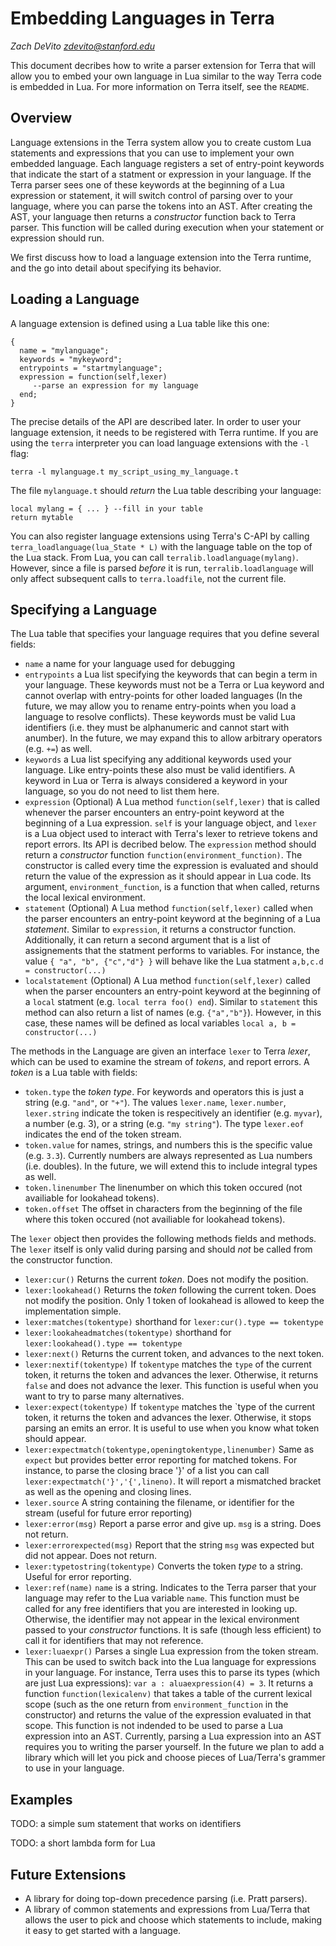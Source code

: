 Embedding Languages in Terra
============================

_Zach DeVito <zdevito@stanford.edu>_

This document decribes how to write a parser extension for Terra that will allow you to embed your own language in Lua similar to the way Terra code is embedded in Lua. For more information on Terra itself, see the `README`.

Overview
--------

Language extensions in the Terra system allow you to create custom Lua statements and expressions that you can use to implement your own embedded language. Each language registers a set of entry-point keywords that indicate the start of a statment or expression in your language. If the Terra parser sees one of these keywords at the beginning of a Lua expression or statement, it will switch control of parsing over to your language, where you can  parse the tokens into an AST. After creating the AST, your language then returns a _constructor_ function back to Terra parser. This function will be called during execution when your statement or expression should run.

We first discuss how to load a language extension into the Terra runtime, and the go into detail about specifying its behavior.

Loading a Language
------------------
A language extension is defined using a Lua table like this one:

	{ 
	  name = "mylanguage";
	  keywords = "mykeyword";
	  entrypoints = "startmylanguage";
	  expression = function(self,lexer)
	     --parse an expression for my language
	  end;
	}

The precise details of the API are described later. In order to user your language extension, it needs to be registered with Terra runtime. If you are using the `terra` interpreter you can load language extensions with the `-l` flag:

	terra -l mylanguage.t my_script_using_my_language.t

The file `mylanguage.t` should _return_ the Lua table describing your language:

	local mylang = { ... } --fill in your table
	return mytable

You can also register language extensions using Terra's C-API by calling `terra_loadlanguage(lua_State * L)` with the language table on the top of the Lua stack. From Lua, you can call `terralib.loadlanguage(mylang)`. However, since a file is parsed _before_ it is run, `terralib.loadlanguage` will only affect subsequent calls to `terra.loadfile`, not the current file.

Specifying a Language
---------------------

The Lua table that specifies your language requires that you define several fields:

* `name` a name for your language used for debugging
* `entrypoints` a Lua list specifying the keywords that can begin a term in your language. These keywords must not be a Terra or Lua keyword and cannot overlap with entry-points for other loaded languages (In the future, we may allow you to rename entry-points when you load a language to resolve conflicts). These keywords must be valid Lua identifiers (i.e. they must be alphanumeric and cannot start with anumber). In the future, we may expand this to allow arbitrary operators (e.g. `+=`) as well.
* `keywords` a Lua list specifying any additional keywords used your language. Like entry-points these also must be valid identifiers. A keyword in Lua or Terra is always considered a keyword in your language, so you do not need to list them here. 
* `expression` (Optional) A Lua method `function(self,lexer)` that is called whenever the parser encounters an entry-point keyword at the beginning of a Lua expression. `self` is your language object, and `lexer` is a Lua object used to interact with Terra's lexer to retrieve tokens and report errors. Its API is decribed below. The `expression` method should return a _constructor_ function `function(environment_function)`. The constructor is called every time the expression is evaluated and should return the value of the expression as it should appear in Lua code.  Its argument, `environment_function`, is a function  that when called, returns the local lexical environment.
* `statement` (Optional) A Lua method `function(self,lexer)` called when the parser encounters an entry-point keyword at the beginning of a Lua _statement_. Similar to `expression`, it returns a constructor function. Additionally, it can return a second argument that is a list of assignements that the statment performs to variables. For instance, the value `{ "a", "b", {"c","d"} }` will behave like the Lua statment `a,b,c.d = constructor(...)`
* `localstatement` (Optional) A Lua method `function(self,lexer)` called when the parser encounters an entry-point keyword at the beginning of a `local` statment (e.g. `local terra foo() end`). Similar to `statement` this method can also return a list of names (e.g. `{"a","b"}`). However, in this case, these names will be defined as local variables `local a, b = constructor(...)`

The methods in the Language are given an interface `lexer` to Terra _lexer_, which can be used to examine the stream of _tokens_, and report errors.  A _token_ is a Lua table with fields:

* `token.type` the _token type_. For keywords and operators this is just a string (e.g. `"and"`, or `"+"`). The values `lexer.name`, `lexer.number`, `lexer.string` indicate the token is respecitively an identifier (e.g. `myvar`), a number (e.g. 3), or a string (e.g. `"my string"`). The type `lexer.eof` indicates the end of the token stream. 
* `token.value` for names, strings, and numbers this is the specific value (e.g. `3.3`). Currently numbers are always represented as Lua numbers (i.e. doubles). In the future, we will extend this to include integral types as well.
* `token.linenumber` The linenumber on which this token occured (not availiable for lookahead tokens).
* `token.offset` The offset in characters from the beginning of the file where this token occured (not availiable for lookahead tokens).

The `lexer` object then provides the following methods fields and methods. The `lexer` itself is only valid during parsing and should _not_ be called from the constructor function.

* `lexer:cur()` Returns the current _token_. Does not modify the position.
* `lexer:lookahead()` Returns the _token_ following the current token. Does not modify the position. Only 1 token of lookahead is allowed to keep the implementation simple.
* `lexer:matches(tokentype)` shorthand for `lexer:cur().type == tokentype`
* `lexer:lookaheadmatches(tokentype)` shorthand for `lexer:lookahead().type == tokentype`
* `lexer:next()` Returns the current token, and advances to the next token.
* `lexer:nextif(tokentype)` If `tokentype` matches the `type` of the current token, it returns the token and advances the lexer. Otherwise, it returns `false` and does not advance the lexer. This function is useful when you want to try to parse many alternatives.
* `lexer:expect(tokentype)` If `tokentype` matches the `type of the current token, it returns the token and advances the lexer. Otherwise, it stops parsing an emits an error. It is useful to use when you know what token should appear.
* `lexer:expectmatch(tokentype,openingtokentype,linenumber)` Same as `expect` but provides better error reporting for matched tokens. For instance, to parse the closing brace '}' of a list you can call `lexer:expectmatch('}','{',lineno)`. It will report a mismatched bracket as well as the opening and closing lines.
* `lexer.source` A string containing the filename, or identifier for the stream (useful for future error reporting)
* `lexer:error(msg)` Report a parse error and give up. `msg` is a string. Does not return.
* `lexer:errorexpected(msg)` Report that the string `msg` was expected but did not appear. Does not return.
* `lexer:typetostring(tokentype)` Converts the token _type_ to a string. Useful for error reporting.
* `lexer:ref(name)` `name` is a string. Indicates to the Terra parser that your language may refer to the Lua variable `name`. This function must be called for any free identifiers that you are interested in looking up. Otherwise, the identifier may not appear in the lexical environment passed to your _constructor_ functions. It is safe (though less efficient) to call it for identifiers that may not  reference.
* `lexer:luaexpr()` Parses a single Lua expression from the token stream. This can be used to switch back into the Lua language for expressions in your language. For instance, Terra uses this to parse its types (which are just Lua expressions): `var a : aluaexpression(4) = 3`. It returns a function `function(lexicalenv)` that takes a table of the current lexical scope (such as the one return from `environment_function` in the constructor) and returns the value of the expression evaluated in that scope. This function is not indended to be used to parse a Lua expression into an AST. Currently, parsing a Lua expression into an AST requires you to writing the parser yourself. In the future we plan to add a library which will let you pick and choose pieces of Lua/Terra's grammer to use in your language.


Examples
--------

TODO: a simple sum statement that works on identifiers

TODO: a short lambda form for Lua

Future Extensions
-----------------

* A library for doing top-down precedence parsing (i.e. Pratt parsers). 
* A library of common statements and expressions from Lua/Terra that allows the user to pick and choose which statements to include, making it easy to get started with a language.




